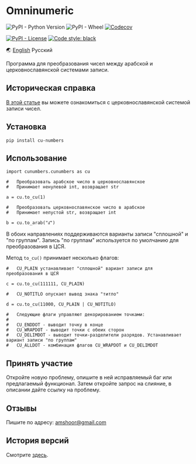 # Omninumeric

![PyPI - Python Version](https://img.shields.io/pypi/pyversions/cu-numbers) ![PyPI - Wheel](https://img.shields.io/pypi/wheel/cu-numbers) [![Codecov](https://img.shields.io/codecov/c/github/endrain/cu-numbers)](https://app.codecov.io/gh/endrain/cu-numbers)

[![PyPI - License](https://img.shields.io/pypi/l/cu-numbers)](./LICENSE.ru) [![Code style: black](https://img.shields.io/badge/code%20style-black-000000.svg)](https://github.com/psf/black)

🌏 [English](./README.md) Русский

Программа для преобразования чисел между арабской и церковнославянской системами записи.

## Историческая справка

[В этой статье](./INTRODUCTION.ru.md) вы можете ознакомиться с церковнославянской системой записи чисел.

## Установка

	pip install cu-numbers

## Использование

	import cunumbers.cunumbers as cu

	#   Преобразовать арабское число в церковнославянское
	#   Принимает ненулевой int, возвращает str

	a = cu.to_cu(1)
	
	#   Преобразовать церковнославянское число в арабское
	#   Принимает непустой str, возвращает int

	b = cu.to_arab("а҃")

В обоих направлениях поддерживаются варианты записи "сплошной" и "по группам". Запись "по группам" используется по умолчанию для преобразования в ЦСЯ.

Метод `to_cu()` принимает несколько флагов:

	#   CU_PLAIN устанавливает "сплошной" вариант записи для преобразования в ЦСЯ

	c = cu.to_cu(111111, CU_PLAIN)
	
	#   CU_NOTITLO опускает вывод знака "титло"

	d = cu.to_cu(11000, CU_PLAIN | CU_NOTITLO)

	#   Следующие флаги управляют декорированием точками:
	#
	#   CU_ENDDOT - выводит точку в конце
	#   CU_WRAPDOT - выводит точки с обеих сторон
	#   CU_DELIMDOT - выводит точки-разделители разрядов. Устанавливает вариант записи "по группам"
	#   CU_ALLDOT - комбинация флагов CU_WRAPDOT и CU_DELIMDOT


## Принять участие

Откройте новую проблему, опишите в ней исправляемый баг или предлагаемый функционал. Затем откройте запрос на слияние, в описании дайте ссылку на проблему.

## Отзывы

Пишите по адресу: amshoor@gmail.com

## История версий

Смотрите [здесь](./CHANGELOG.ru.md).
